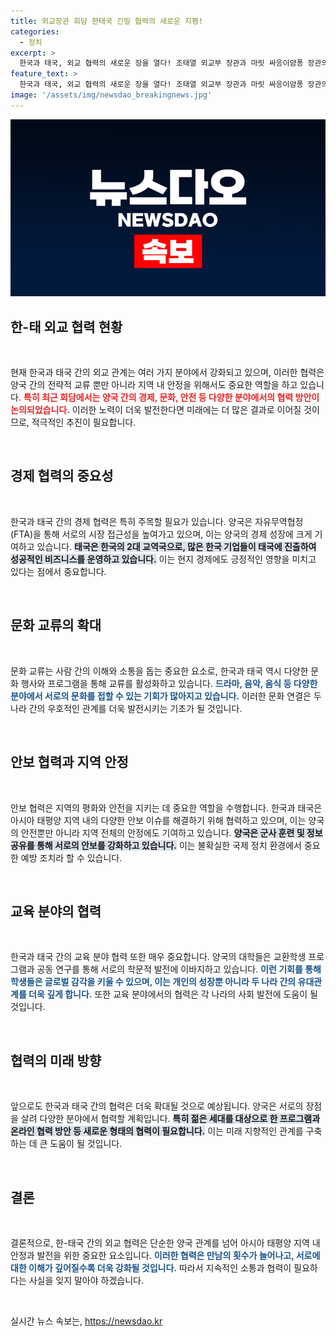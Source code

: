 ```yaml
---
title: 외교장관 회담 한태국 긴밀 협력의 새로운 지평!
categories:
  - 정치
excerpt: >
  한국과 태국, 외교 협력의 새로운 장을 열다! 조태열 외교부 장관과 마릿 싸응이얌퐁 장관의 회담에서 어떤 결정이 이뤄졌을까? 클릭해서 확인하세요!
feature_text: >
  한국과 태국, 외교 협력의 새로운 장을 열다! 조태열 외교부 장관과 마릿 싸응이얌퐁 장관의 회담에서 어떤 결정이 이뤄졌을까? 클릭해서 확인하세요!
image: '/assets/img/newsdao_breakingnews.jpg'
---
```


<p><img src="/assets/img/newsdao_breakingnews.jpg" alt="cryptoinkorea 속보" /></p>

<h2 data-ke-size="size26">한-태 외교 협력 현황</h2>

<p data-ke-size="size16">&nbsp;</p>

<p>현재 한국과 태국 간의 외교 관계는 여러 가지 분야에서 강화되고 있으며, 이러한 협력은 양국 간의 전략적 교류 뿐만 아니라 지역 내 안정을 위해서도 중요한 역할을 하고 있습니다. <b><span style="color: #ee2323;">특히 최근 회담에서는 양국 간의 경제, 문화, 안전 등 다양한 분야에서의 협력 방안이 논의되었습니다.</span></b> 이러한 노력이 더욱 발전한다면 미래에는 더 많은 결과로 이어질 것이므로, 적극적인 추진이 필요합니다.</p>

<p data-ke-size="size16">&nbsp;</p>

<h2 data-ke-size="size26">경제 협력의 중요성</h2>

<p data-ke-size="size16">&nbsp;</p>

<p>한국과 태국 간의 경제 협력은 특히 주목할 필요가 있습니다. 양국은 자유무역협정(FTA)을 통해 서로의 시장 접근성을 높여가고 있으며, 이는 양국의 경제 성장에 크게 기여하고 있습니다. <b><span style="background-color: #21538527;">태국은 한국의 2대 교역국으로, 많은 한국 기업들이 태국에 진출하여 성공적인 비즈니스를 운영하고 있습니다.</span></b> 이는 현지 경제에도 긍정적인 영향을 미치고 있다는 점에서 중요합니다.</p>

<p data-ke-size="size16">&nbsp;</p>

<h2 data-ke-size="size26">문화 교류의 확대</h2>

<p data-ke-size="size16">&nbsp;</p>

<p>문화 교류는 사람 간의 이해와 소통을 돕는 중요한 요소로, 한국과 태국 역시 다양한 문화 행사와 프로그램을 통해 교류를 활성화하고 있습니다. <b><span style="color: #1a5490;">드라마, 음악, 음식 등 다양한 분야에서 서로의 문화를 접할 수 있는 기회가 많아지고 있습니다.</span></b> 이러한 문화 연결은 두 나라 간의 우호적인 관계를 더욱 발전시키는 기초가 될 것입니다.</p>

<p data-ke-size="size16">&nbsp;</p>

<h2 data-ke-size="size26">안보 협력과 지역 안정</h2>

<p data-ke-size="size16">&nbsp;</p>

<p>안보 협력은 지역의 평화와 안전을 지키는 데 중요한 역할을 수행합니다. 한국과 태국은 아시아 태평양 지역 내의 다양한 안보 이슈를 해결하기 위해 협력하고 있으며, 이는 양국의 안전뿐만 아니라 지역 전체의 안정에도 기여하고 있습니다. <b><span style="background-color: #21538527;">양국은 군사 훈련 및 정보 공유를 통해 서로의 안보를 강화하고 있습니다.</span></b> 이는 불확실한 국제 정치 환경에서 중요한 예방 조치라 할 수 있습니다.</p>

<p data-ke-size="size16">&nbsp;</p>

<h2 data-ke-size="size26">교육 분야의 협력</h2>

<p data-ke-size="size16">&nbsp;</p>

<p>한국과 태국 간의 교육 분야 협력 또한 매우 중요합니다. 양국의 대학들은 교환학생 프로그램과 공동 연구를 통해 서로의 학문적 발전에 이바지하고 있습니다. <b><span style="color: #1a5490;">이런 기회를 통해 학생들은 글로벌 감각을 키울 수 있으며, 이는 개인의 성장뿐 아니라 두 나라 간의 유대관계를 더욱 깊게 합니다.</span></b> 또한 교육 분야에서의 협력은 각 나라의 사회 발전에 도움이 될 것입니다.</p>

<p data-ke-size="size16">&nbsp;</p>

<h2 data-ke-size="size26">협력의 미래 방향</h2>

<p data-ke-size="size16">&nbsp;</p>

<p>앞으로도 한국과 태국 간의 협력은 더욱 확대될 것으로 예상됩니다. 양국은 서로의 장점을 살려 다양한 분야에서 협력할 계획입니다. <b><span style="background-color: #21538527;">특히 젊은 세대를 대상으로 한 프로그램과 온라인 협력 방안 등 새로운 형태의 협력이 필요합니다.</span></b> 이는 미래 지향적인 관계를 구축하는 데 큰 도움이 될 것입니다.</p>

<p data-ke-size="size16">&nbsp;</p>

<h2 data-ke-size="size26">결론</h2>

<p data-ke-size="size16">&nbsp;</p>

<p>결론적으로, 한-태국 간의 외교 협력은 단순한 양국 관계를 넘어 아시아 태평양 지역 내 안정과 발전을 위한 중요한 요소입니다. <b><span style="color: #1a5490;">이러한 협력은 만남의 횟수가 늘어나고, 서로에 대한 이해가 깊어질수록 더욱 강화될 것입니다.</span></b> 따라서 지속적인 소통과 협력이 필요하다는 사실을 잊지 말아야 하겠습니다.</p>

<p data-ke-size="size16">&nbsp;</p>
실시간 뉴스 속보는, <a href="https://newsdao.kr" rel="dofollow">https://newsdao.kr</a>


